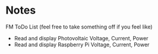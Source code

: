 # Notes

FM ToDo List (feel free to take something off if you feel like)
- Read and display Photovoltaic Voltage, Current, Power
- Read and display Raspberry Pi Voltage, Current, Power
